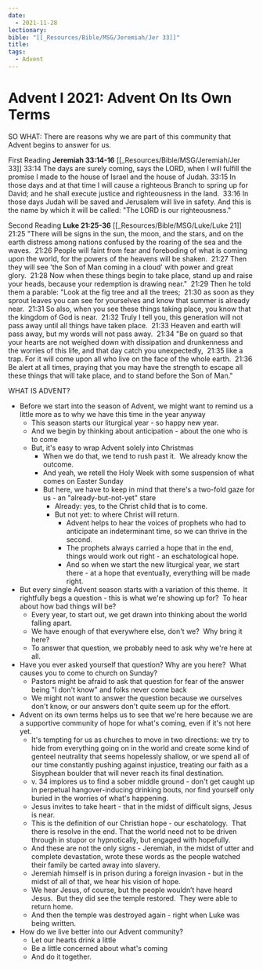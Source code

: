```yaml
---
date:
  - 2021-11-28
lectionary: 
bible: "[[_Resources/Bible/MSG/Jeremiah/Jer 33]]"
title: 
tags:
  - Advent
---
```

# Advent I 2021: Advent On Its Own Terms

SO WHAT: There are reasons why we are part of this community that Advent begins to answer for us.

First Reading **Jeremiah 33:14-16** [[_Resources/Bible/MSG/Jeremiah/Jer 33]]
33:14 The days are surely coming, says the LORD, when I will fulfill the promise I made to the house of Israel and the house of Judah.
33:15 In those days and at that time I will cause a righteous Branch to spring up for David; and he shall execute justice and righteousness in the land. 
33:16 In those days Judah will be saved and Jerusalem will live in safety. And this is the name by which it will be called: "The LORD is our righteousness." 

Second Reading **Luke 21:25-36** [[_Resources/Bible/MSG/Luke/Luke 21]]
21:25 "There will be signs in the sun, the moon, and the stars, and on the earth distress among nations confused by the roaring of the sea and the waves. 
21:26 People will faint from fear and foreboding of what is coming upon the world, for the powers of the heavens will be shaken. 
21:27 Then they will see 'the Son of Man coming in a cloud' with power and great glory. 
21:28 Now when these things begin to take place, stand up and raise your heads, because your redemption is drawing near." 
21:29 Then he told them a parable: "Look at the fig tree and all the trees; 
21:30 as soon as they sprout leaves you can see for yourselves and know that summer is already near. 
21:31 So also, when you see these things taking place, you know that the kingdom of God is near. 
21:32 Truly I tell you, this generation will not pass away until all things have taken place. 
21:33 Heaven and earth will pass away, but my words will not pass away. 
21:34 "Be on guard so that your hearts are not weighed down with dissipation and drunkenness and the worries of this life, and that day catch you unexpectedly, 
21:35 like a trap. For it will come upon all who live on the face of the whole earth. 
21:36 Be alert at all times, praying that you may have the strength to escape all these things that will take place, and to stand before the Son of Man." 

WHAT IS ADVENT?

* Before we start into the season of Advent, we might want to remind us a little more as to why we have this time in the year anyway
	* This season starts our liturgical year - so happy new year.
	* And we begin by thinking about anticipation - about the one who is to come
	* But, it's easy to wrap Advent solely into Christmas
		* When we do that, we tend to rush past it.  We already know the outcome.
		* And yeah, we retell the Holy Week with some suspension of what comes on Easter Sunday
		* But here, we have to keep in mind that there's a two-fold gaze for us - an "already-but-not-yet" stare
			* Already: yes, to the Christ child that is to come.
			* But not yet: to where Christ will return.
				* Advent helps to hear the voices of prophets who had to anticipate an indeterminant time, so we can thrive in the second.
				* The prophets always carried a hope that in the end, things would work out right - an eschatological hope.
				* And so when we start the new liturgical year, we start there - at a hope that eventually, everything will be made right.
* But every single Advent season starts with a variation of this theme.  It rightfully begs a question - this is what we're showing up for?  To hear about how bad things will be?
	* Every year, to start out, we get drawn into thinking about the world falling apart.
	* We have enough of that everywhere else, don't we?  Why bring it here?
	* To answer that question, we probably need to ask why we're here at all.
* Have you ever asked yourself that question? Why are you here?  What causes you to come to church on Sunday?
	* Pastors might be afraid to ask that question for fear of the answer being "I don't know" and folks never come back
	* We might not want to answer the question because we ourselves don't know, or our answers don't quite seem up for the effort.
* Advent on its own terms helps us to see that we're here because we are a supportive community of hope for what's coming, even if it's not here yet.
	* It's tempting for us as churches to move in two directions: we try to hide from everything going on in the world and create some kind of genteel neutrality that seems hopelessly shallow, or we spend all of our time constantly pushing against injustice, treating our faith as a Sisyphean boulder that will never reach its final destination.
	* v. 34 implores us to find a sober middle ground - don't get caught up in perpetual hangover-inducing drinking bouts, nor find yourself only buried in the worries of what's happening.
	* Jesus invites to take heart - that in the midst of difficult signs, Jesus is near.
	* This is the definition of our Christian hope - our eschatology.  That there is resolve in the end. That the world need not to be driven through in stupor or hypnotically, but engaged with hopefully.  
	* And these are not the only signs - Jeremiah, in the midst of utter and complete devastation, wrote these words as the people watched their family be carted away into slavery.
	* Jeremiah himself is in prison during a foreign invasion - but in the midst of all of that, we hear his vision of hope.
	* We hear Jesus, of course, but the people wouldn’t have heard Jesus.  But they did see the temple restored.  They were able to return home.
	* And then the temple was destroyed again - right when Luke was being written.  
* How do we live better into our Advent community?
	* Let our hearts drink a little
	* Be a little concerned about what's coming
	* And do it together.
